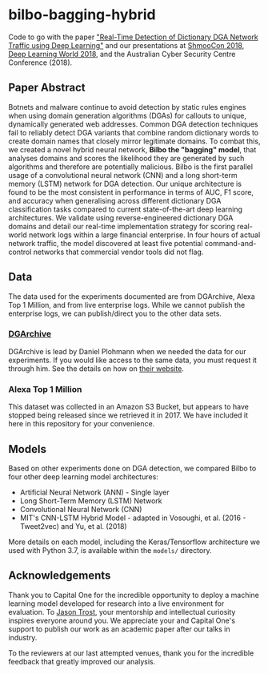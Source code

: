 # bilbo-bagging-hybrid

Code to go with the paper ["Real-Time Detection of Dictionary DGA Network Traffic using Deep Learning"](https://arxiv.org/abs/2003.12805) and our presentations at [ShmooCon 2018](https://www.youtube.com/watch?v=99hniQYB6VM), [Deep Learning World 2018](https://www.predictiveanalyticsworld.com/machinelearningtimes/wise-practitioner-deep-learning-world-interview-series-domenic-puzio-capital-one/9315/), and the Australian Cyber Security Centre Conference (2018).

## Paper Abstract

Botnets and malware continue to avoid detection by static rules engines when using domain generation algorithms (DGAs) for callouts to unique, dynamically generated web addresses. Common DGA detection techniques fail to reliably detect DGA variants that combine random dictionary words to create domain names that closely mirror legitimate domains. To combat this, we created a novel hybrid neural network, **Bilbo the "bagging" model**, that analyses domains and scores the likelihood they are generated by such algorithms and therefore are potentially malicious. Bilbo is the first parallel usage of a convolutional neural network (CNN) and a long short-term memory (LSTM) network for DGA detection. Our unique architecture is found to be the most consistent in performance in terms of AUC, F1 score, and accuracy when generalising across different dictionary DGA classification tasks compared to current state-of-the-art deep learning architectures. We validate using reverse-engineered dictionary DGA domains and detail our real-time implementation strategy for scoring real-world network logs within a large financial enterprise. In four hours of actual network traffic, the model discovered at least five potential command-and-control networks that commercial vendor tools did not flag.  

## Data

The data used for the experiments documented are from DGArchive, Alexa Top 1 Million, and from live enterprise logs. While we cannot publish the enterprise logs, we can publish/direct you to the other data sets.

### [DGArchive](https://dgarchive.caad.fkie.fraunhofer.de/welcome/)

DGArchive is lead by Daniel Plohmann when we needed the data for our experiments. If you would like access to the same data, you must request it through him. See the details on how on [their website](https://dgarchive.caad.fkie.fraunhofer.de/welcome/).

### Alexa Top 1 Million

This dataset was collected in an Amazon S3 Bucket, but appears to have stopped being released since we retrieved it in 2017. We have included it here in this repository for your convenience.

## Models

Based on other experiments done on DGA detection, we compared Bilbo to four other deep learning model architectures: 

* Artificial Neural Network (ANN) - Single layer
* Long Short-Term Memory (LSTM) Network
* Convolutional Neural Network (CNN)
* MIT's CNN-LSTM Hybrid Model - adapted in Vosoughi, et al. (2016 - Tweet2vec) and Yu, et al. (2018)

More details on each model, including the Keras/Tensorflow architecture we used with Python 3.7, is available within the `models/` directory.

## Acknowledgements

Thank you to Capital One for the incredible opportunity to deploy a machine learning model developed for research into a live environment for evaluation. To [Jason Trost](https://medium.com/@jason_trost), your mentorship and intellectual curiosity inspires everyone around you. We appreciate your and Capital One's support to publish our work as an academic paper after our talks in industry.

To the reviewers at our last attempted venues, thank you for the incredible feedback that greatly improved our analysis.
